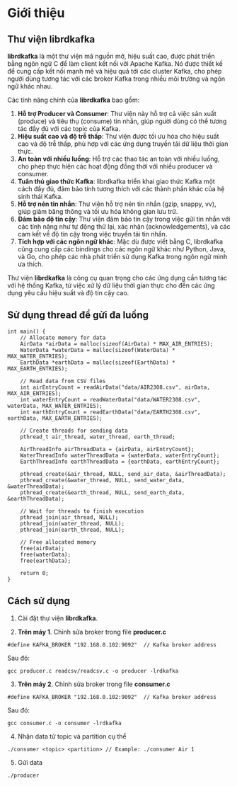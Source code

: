 # Giới thiệu

## Thư viện **librdkafka**
**librdkafka** là một thư viện mã nguồn mở, hiệu suất cao, được phát triển bằng ngôn ngữ C để làm client kết nối với Apache Kafka. Nó được thiết kế để cung cấp kết nối mạnh mẽ và hiệu quả tới các cluster Kafka, cho phép người dùng tương tác với các broker Kafka trong nhiều môi trường và ngôn ngữ khác nhau.

Các tính năng chính của **librdkafka** bao gồm:

1. **Hỗ trợ Producer và Consumer**: Thư viện này hỗ trợ cả việc sản xuất (produce) và tiêu thụ (consume) tin nhắn, giúp người dùng có thể tương tác đầy đủ với các topic của Kafka.
2. **Hiệu suất cao và độ trễ thấp**: Thư viện được tối ưu hóa cho hiệu suất cao và độ trễ thấp, phù hợp với các ứng dụng truyền tải dữ liệu thời gian thực.
3. **An toàn với nhiều luồng**: Hỗ trợ các thao tác an toàn với nhiều luồng, cho phép thực hiện các hoạt động đồng thời với nhiều producer và consumer.
4. **Tuân thủ giao thức Kafka**: librdkafka triển khai giao thức Kafka một cách đầy đủ, đảm bảo tính tương thích với các thành phần khác của hệ sinh thái Kafka.
5. **Hỗ trợ nén tin nhắn**: Thư viện hỗ trợ nén tin nhắn (gzip, snappy, vv), giúp giảm băng thông và tối ưu hóa không gian lưu trữ.
6. **Đảm bảo độ tin cậy**: Thư viện đảm bảo tin cậy trong việc gửi tin nhắn với các tính năng như tự động thử lại, xác nhận (acknowledgements), và các cam kết về độ tin cậy trong việc truyền tải tin nhắn.
7. **Tích hợp với các ngôn ngữ khác**: Mặc dù được viết bằng C, librdkafka cũng cung cấp các bindings cho các ngôn ngữ khác như Python, Java, và Go, cho phép các nhà phát triển sử dụng Kafka trong ngôn ngữ mình ưa thích.

Thư viện **librdkafka** là công cụ quan trọng cho các ứng dụng cần tương tác với hệ thống Kafka, từ việc xử lý dữ liệu thời gian thực cho đến các ứng dụng yêu cầu hiệu suất và độ tin cậy cao.

## Sử dụng thread để gửi đa luồng

```
int main() {
    // Allocate memory for data
    AirData *airData = malloc(sizeof(AirData) * MAX_AIR_ENTRIES);
    WaterData *waterData = malloc(sizeof(WaterData) * MAX_WATER_ENTRIES);
    EarthData *earthData = malloc(sizeof(EarthData) * MAX_EARTH_ENTRIES);

    // Read data from CSV files
    int airEntryCount = readAirData("data/AIR2308.csv", airData, MAX_AIR_ENTRIES);
    int waterEntryCount = readWaterData("data/WATER2308.csv", waterData, MAX_WATER_ENTRIES);
    int earthEntryCount = readEarthData("data/EARTH2308.csv", earthData, MAX_EARTH_ENTRIES);

    // Create threads for sending data
    pthread_t air_thread, water_thread, earth_thread;

    AirThreadInfo airThreadData = {airData, airEntryCount};
    WaterThreadInfo waterThreadData = {waterData, waterEntryCount};
    EarthThreadInfo earthThreadData = {earthData, earthEntryCount};

    pthread_create(&air_thread, NULL, send_air_data, &airThreadData);
    pthread_create(&water_thread, NULL, send_water_data, &waterThreadData);
    pthread_create(&earth_thread, NULL, send_earth_data, &earthThreadData);

    // Wait for threads to finish execution
    pthread_join(air_thread, NULL);
    pthread_join(water_thread, NULL);
    pthread_join(earth_thread, NULL);

    // Free allocated memory
    free(airData);
    free(waterData);
    free(earthData);

    return 0;
}
```
## Cách sử dụng

1. Cài đặt thự viện **librdkafka**.

2. **Trên máy 1**. Chỉnh sửa broker trong file **producer.c** 

```
#define KAFKA_BROKER "192.168.0.102:9092"  // Kafka broker address
```

Sau đó:
```
gcc producer.c readcsv/readcsv.c -o producer -lrdkafka
```
3. **Trên máy 2**. Chỉnh sửa broker trong file **consumer.c**

```
#define KAFKA_BROKER "192.168.0.102:9092"  // Kafka broker address
```
Sau đó: 
```
gcc consumer.c -o consumer -lrdkafka
```

4. Nhận data từ topic và partition cụ thể
```
./consumer <topic> <partition> // Example: ./consumer Air 1
```

5. Gửi data

```
./producer
```